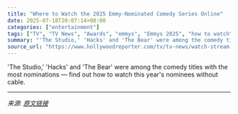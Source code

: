 ```yaml
---
title: "Where to Watch the 2025 Emmy-Nominated Comedy Series Online"
date: 2025-07-18T20:07:14+08:00
categories: ["entertainment"]
tags: ["TV", "TV News", "Awards", "emmys", "Emmys 2025", "how to watch"]
summary: "'The Studio,' 'Hacks' and 'The Bear' were among the comedy titles with the most nominations — find out how to watch this year's nominees without cable."
source_url: "https://www.hollywoodreporter.com/tv/tv-news/watch-stream-2025-emmy-nominated-winning-tv-shows-online-1236319219/"
---
```


'The Studio,' 'Hacks' and 'The Bear' were among the comedy titles with the most nominations — find out how to watch this year's nominees without cable.

---

*来源: [原文链接](https://www.hollywoodreporter.com/tv/tv-news/watch-stream-2025-emmy-nominated-winning-tv-shows-online-1236319219/)*

